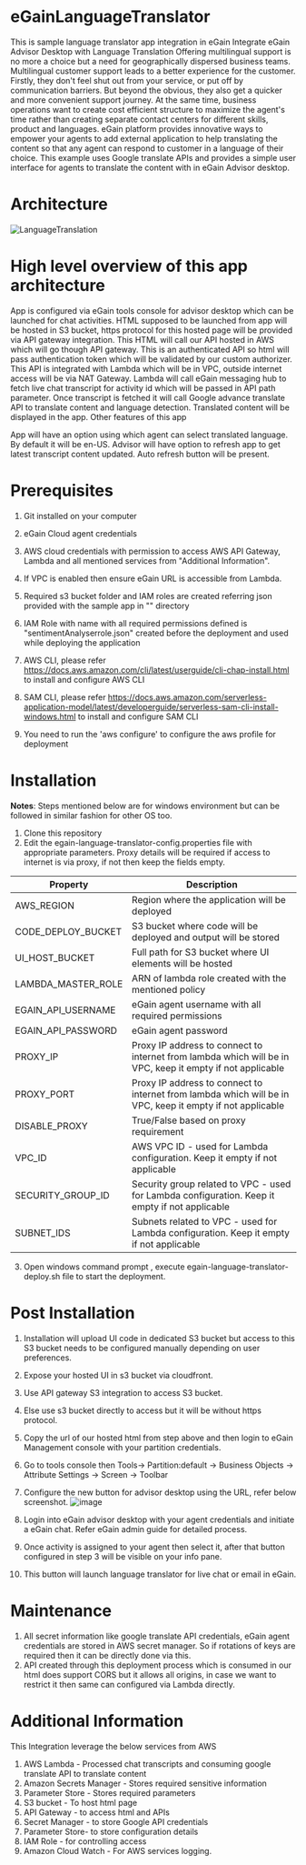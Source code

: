 # eGainLanguageTranslator
This is sample language translator app integration in eGain
Integrate eGain Advisor Desktop with Language Translation 
Offering multilingual support is no more a choice but a need for geographically dispersed business teams.  Multilingual customer support leads to a better experience for the customer. Firstly, they don't feel shut out from your service, or put off by communication barriers. But beyond the obvious, they also get a quicker and more convenient support journey.  At the same time, business operations want to create cost efficient structure to maximize the agent's time rather than creating separate contact centers for different skills, product and languages. eGain platform provides innovative ways to empower your agents to add external application to help translating the content so that any agent can respond to customer in a language of their choice. This example uses Google translate APIs and provides a simple user interface for agents to translate the content with in eGain Advisor desktop. 

# Architecture 
![LanguageTranslation](https://user-images.githubusercontent.com/83808136/117493376-810a0100-af90-11eb-88e2-90b6d324197f.jpg)


# High level overview of this app architecture

App is configured via eGain tools console for advisor desktop which can be launched for chat activities. 
HTML supposed to be launched from app will be hosted in S3 bucket, https protocol for this hosted page will be provided via API gateway integration.
This HTML will call our API hosted in AWS which will go though API gateway. 
This is an authenticated API so html will pass authentication token which will be validated by our custom authorizer. 
This API is integrated with Lambda which will be in VPC, outside internet access will be via NAT Gateway. 
Lambda will call eGain messaging hub to fetch live chat transcript for activity id which will be passed in API path parameter. 
Once transcript is fetched it will call Google advance translate API to translate content and language detection. 
Translated content will be displayed in the app. 
Other features of this app

App will have an option using which agent can select translated language. By default it will be en-US. 
Advisor will have option to refresh app to get latest transcript content updated. Auto refresh button will be present.  


# Prerequisites
1. Git installed on your computer
2. eGain Cloud agent credentials
3. AWS cloud credentials with permission to access AWS API Gateway, Lambda and all mentioned services from "Additional Information".
4. If VPC is enabled then ensure eGain URL is accessible from Lambda.
5. Required s3 bucket folder and IAM roles are created referring json provided with the sample app in "" directory
6. IAM Role with name with all required permissions defined is "sentimentAnalyserrole.json" created before the deployment and used while deploying the application
7. AWS CLI, please refer https://docs.aws.amazon.com/cli/latest/userguide/cli-chap-install.html to install and configure AWS CLI

8. SAM CLI, please refer https://docs.aws.amazon.com/serverless-application-model/latest/developerguide/serverless-sam-cli-install-windows.html to install and configure SAM CLI

9. You need to run the 'aws configure' to configure the aws profile for deployment


# Installation 
**Notes**: Steps mentioned below are for windows environment but can be followed in similar fashion for other OS too. 

1. Clone this repository
2. Edit the egain-language-translator-config.properties file with appropriate parameters. Proxy details will be required if access to internet is via proxy, if not then keep the fields empty.

| Property  | Description |
| ------------- | ------------- |
| AWS_REGION  | Region where the application will be deployed  |
| CODE_DEPLOY_BUCKET  | S3 bucket where code will be deployed and output will be stored |
| UI_HOST_BUCKET | Full path for S3 bucket where UI elements will be hosted  |
| LAMBDA_MASTER_ROLE | ARN of lambda role created with the mentioned policy |
| EGAIN_API_USERNAME | eGain agent username with all required permissions |
| EGAIN_API_PASSWORD  | eGain agent password |
| PROXY_IP  | Proxy IP address to connect to internet from lambda which will be in VPC, keep it empty if not applicable |
| PROXY_PORT  | Proxy IP address to connect to internet from lambda which will be in VPC, keep it empty if not applicable |
| DISABLE_PROXY  | True/False based on proxy requirement |
| VPC_ID  | AWS VPC ID - used for Lambda configuration. Keep it empty if not applicable |
| SECURITY_GROUP_ID  | Security group related to VPC - used for Lambda configuration. Keep it empty if not applicable |
| SUBNET_IDS  | Subnets related to VPC - used for Lambda configuration. Keep it empty if not applicable|
3. Open windows command prompt , execute egain-language-translator-deploy.sh file to start the deployment.


# Post Installation
1. Installation will upload UI code in dedicated S3 bucket but access to this S3 bucket needs to be configured manually depending on user preferences. 
  1. Expose your hosted UI in s3 bucket via cloudfront.
  2. Use API gateway S3 integration to access S3 bucket.
  3. Else use s3 bucket directly to access but it will be without https protocol. 
2. Copy the url of our hosted html from step above and then login to eGain Management console with your partition credentials. 
3. Go to tools console then Tools-> Partition:default -> Business Objects -> Attribute Settings -> Screen -> Toolbar
4. Configure the new button for advisor desktop using the URL, refer below screenshot. 
![image](https://user-images.githubusercontent.com/83808136/117493581-cc241400-af90-11eb-8f17-db0cc118895b.png)


4. Login into eGain advisor desktop with your agent credentials and initiate a eGain chat. Refer eGain admin guide for detailed process. 
5. Once activity is assigned to your agent then select it, after that button configured in step 3 will be visible on your info pane. 
6. This button will launch language translator for live chat or email in eGain. 


# Maintenance
1. All secret information like google translate API credentials, eGain agent credentials are stored in AWS secret manager. So if rotations of keys are required then it can be directly done via this. 
2. API created through this deployment process which is consumed in our html does support CORS but it allows all origins, in case we want to restrict it then same can configured via Lambda directly. 

# Additional Information
This Integration leverage the below services from AWS

1. AWS Lambda - Processed chat transcripts and consuming google translate API to translate content
2. Amazon Secrets Manager - Stores required sensitive information 
3. Parameter Store - Stores required parameters
4. S3 bucket - To host html page
5. API Gateway - to access html and APIs
6. Secret Manager - to store Google API credentials
7. Parameter Store- to store configuration details 
8. IAM Role - for controlling access
9. Amazon Cloud Watch  - For AWS services logging. 
